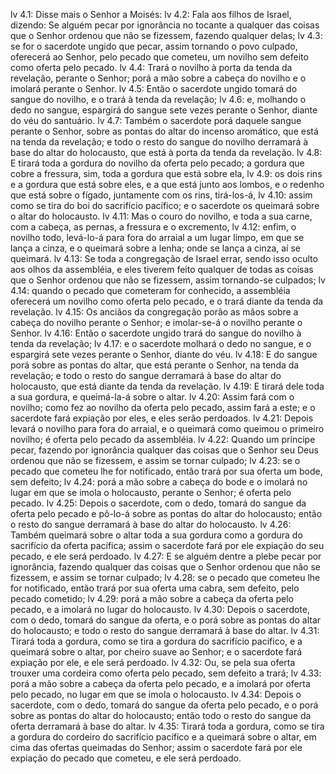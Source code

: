 lv 4.1: Disse mais o Senhor a Moisés:
lv 4.2: Fala aos filhos de Israel, dizendo: Se alguém pecar por ignorância no tocante a qualquer das coisas que o Senhor ordenou que não se fizessem, fazendo qualquer delas;
lv 4.3: se for o sacerdote ungido que pecar, assim tornando o povo culpado, oferecerá ao Senhor, pelo pecado que cometeu, um novilho sem defeito como oferta pelo pecado.
lv 4.4: Trará o novilho à porta da tenda da revelação, perante o Senhor; porá a mão sobre a cabeça do novilho e o imolará perante o Senhor.
lv 4.5: Então o sacerdote ungido tomará do sangue do novilho, e o trará à tenda da revelação;
lv 4.6: e, molhando o dedo no sangue, espargirá do sangue sete vezes perante o Senhor, diante do véu do santuário.
lv 4.7: Também o sacerdote porá daquele sangue perante o Senhor, sobre as pontas do altar do incenso aromático, que está na tenda da revelação; e todo o resto do sangue do novilho derramará à base do altar do holocausto, que está à porta da tenda da revelação.
lv 4.8: E tirará toda a gordura do novilho da oferta pelo pecado; a gordura que cobre a fressura, sim, toda a gordura que está sobre ela,
lv 4.9: os dois rins e a gordura que está sobre eles, e a que está junto aos lombos, e o redenho que está sobre o fígado, juntamente com os rins, tirá-los-á,
lv 4.10: assim como se tira do boi do sacrifício pacífico; e o sacerdote os queimará sobre o altar do holocausto.
lv 4.11: Mas o couro do novilho, e toda a sua carne, com a cabeça, as pernas, a fressura e o excremento,
lv 4.12: enfim, o novilho todo, levá-lo-á para fora do arraial a um lugar limpo, em que se lança a cinza, e o queimará sobre a lenha; onde se lança a cinza, aí se queimará.
lv 4.13: Se toda a congregação de Israel errar, sendo isso oculto aos olhos da assembléia, e eles tiverem feito qualquer de todas as coisas que o Senhor ordenou que não se fizessem, assim tornando-se culpados;
lv 4.14: quando o pecado que cometeram for conhecido, a assembléia oferecerá um novilho como oferta pelo pecado, e o trará diante da tenda da revelação.
lv 4.15: Os anciãos da congregação porão as mãos sobre a cabeça do novilho perante o Senhor; e imolar-se-á o novilho perante o Senhor.
lv 4.16: Então o sacerdote ungido trará do sangue do novilho à tenda da revelação;
lv 4.17: e o sacerdote molhará o dedo no sangue, e o espargirá sete vezes perante o Senhor, diante do véu.
lv 4.18: E do sangue porá sobre as pontas do altar, que está perante o Senhor, na tenda da revelação; e todo o resto do sangue derramará à base do altar do holocausto, que está diante da tenda da revelação.
lv 4.19: E tirará dele toda a sua gordura, e queimá-la-á sobre o altar.
lv 4.20: Assim fará com o novilho; como fez ao novilho da oferta pelo pecado, assim fará a este; e o sacerdote fará expiação por eles, e eles serão perdoados.
lv 4.21: Depois levará o novilho para fora do arraial, e o queimará como queimou o primeiro novilho; é oferta pelo pecado da assembléia.
lv 4.22: Quando um príncipe pecar, fazendo por ignorância qualquer das coisas que o Senhor seu Deus ordenou que não se fizessem, e assim se tornar culpado;
lv 4.23: se o pecado que cometeu lhe for notificado, então trará por sua oferta um bode, sem defeito;
lv 4.24: porá a mão sobre a cabeça do bode e o imolará no lugar em que se imola o holocausto, perante o Senhor; é oferta pelo pecado.
lv 4.25: Depois o sacerdote, com o dedo, tomará do sangue da oferta pelo pecado e pô-lo-á sobre as pontas do altar do holocausto; então o resto do sangue derramará à base do altar do holocausto.
lv 4.26: Também queimará sobre o altar toda a sua gordura como a gordura do sacrifício da oferta pacífica; assim o sacerdote fará por ele expiação do seu pecado, e ele será perdoado.
lv 4.27: E se alguém dentre a plebe pecar por ignorância, fazendo qualquer das coisas que o Senhor ordenou que não se fizessem, e assim se tornar culpado;
lv 4.28: se o pecado que cometeu lhe for notificado, então trará por sua oferta uma cabra, sem defeito, pelo pecado cometido;
lv 4.29: porá a mão sobre a cabeça da oferta pelo pecado, e a imolará no lugar do holocausto.
lv 4.30: Depois o sacerdote, com o dedo, tomará do sangue da oferta, e o porá sobre as pontas do altar do holocausto; e todo o resto do sangue derramará à base do altar.
lv 4.31: Tirará toda a gordura, como se tira a gordura do sacrifício pacífico, e a queimará sobre o altar, por cheiro suave ao Senhor; e o sacerdote fará expiação por ele, e ele será perdoado.
lv 4.32: Ou, se pela sua oferta trouxer uma cordeira como oferta pelo pecado, sem defeito a trará;
lv 4.33: porá a mão sobre a cabeça da oferta pelo pecado, e a imolará por oferta pelo pecado, no lugar em que se imola o holocausto.
lv 4.34: Depois o sacerdote, com o dedo, tomará do sangue da oferta pelo pecado, e o porá sobre as pontas do altar do holocausto; então todo o resto do sangue da oferta derramará à base do altar.
lv 4.35: Tirará toda a gordura, como se tira a gordura do cordeiro do sacrifício pacífico e a queimará sobre o altar, em cima das ofertas queimadas do Senhor; assim o sacerdote fará por ele expiação do pecado que cometeu, e ele será perdoado.
